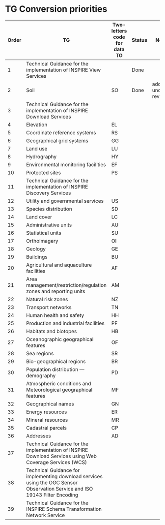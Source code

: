 # TG Conversion priorities

|Order|TG|Two-letters code for data TG|Status|Note|
|----|------------------------------------------------|-----|----|-------------|
|1|Technical Guidance for the implementation of INSPIRE View Services| |Done|
|2|Soil|SO|Done|adoc under revision|
|3|Technical Guidance for the implementation of INSPIRE Download Services| |
|4|Elevation|EL|
|5|Coordinate reference systems|RS|
|6|Geographical grid systems|GG|
|7|Land use|LU|
|8|Hydrography|HY|
|9|Environmental monitoring facilities|EF|
|10|Protected sites|PS|
|11|Technical Guidance for the implementation of INSPIRE Discovery Services| |
|12|Utility and governmental services|US|
|13|Species distribution|SD|
|14|Land cover|LC|
|15|Administrative units|AU|
|16|Statistical units|SU|
|17|Orthoimagery|OI|
|18|Geology|GE|
|19|Buildings|BU|
|20|Agricultural and aquaculture facilities|AF|
|21|Area management/restriction/regulation zones and reporting units|AM|
|22|Natural risk zones|NZ|
|23|Transport networks|TN|
|24|Human health and safety|HH|
|25|Production and industrial facilities|PF|
|26|Habitats and biotopes|HB|
|27|Oceanographic geographical features|OF|
|28|Sea regions|SR|
|29|Bio-geographical regions|BR|
|30|Population distribution — demography|PD|
|31|Atmospheric conditions and Meteorological geographical features|MF|
|32|Geographical names|GN|
|33|Energy resources|ER|
|34|Mineral resources|MR|
|35|Cadastral parcels|CP|
|36|Addresses|AD|
|37|Technical Guidance for the implementation of INSPIRE Download Services using Web Coverage Services (WCS)| |
|38|Technical Guidance for implementing download services using the OGC Sensor Observation Service and ISO 19143 Filter Encoding| |
|39|Technical Guidance for the INSPIRE Schema Transformation Network Service| |

